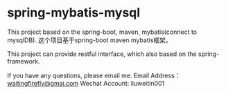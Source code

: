 # spring-mybatis-mysql

This project based on the spring-boot, maven, mybatis(connect to mysqlDB).
这个项目基于spring-boot maven mybatis框架。 

This project can provide restful interface, which also based on the spring-framework.

If you have any questions, please email me.
Email Address： waitingfirefly@gmai.com
Wechat Account: liuweitin001
